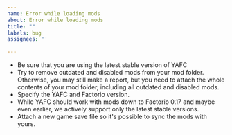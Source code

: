 ```yaml
---
name: Error while loading mods
about: Error while loading mods
title: ""
labels: bug
assignees: ''

---
```


- Be sure that you are using the latest stable version of YAFC
- Try to remove outdated and disabled mods from your mod folder. Otherwise, you may still make a report, but you need to attach the whole contents of your mod folder, including all outdated and disabled mods.
- Specify the YAFC and Factorio version.
- While YAFC should work with mods down to Factorio 0.17 and maybe even earlier, we actively support only the latest stable versions.
- Attach a new game save file so it's possible to sync the mods with yours.
